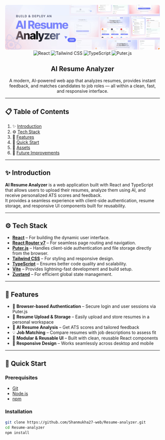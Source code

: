 <div align="center">
  <br />
  <img src="public/readme/hero.webp" alt="Project Banner" />
  <br />

  <div>
    <img alt="React" src="https://img.shields.io/badge/React-4c84f3?style=for-the-badge&logo=react&logoColor=white" />
    <img alt="Tailwind CSS" src="https://img.shields.io/badge/Tailwind-38B2AC?style=for-the-badge&logo=tailwind-css&logoColor=white" />
    <img alt="TypeScript" src="https://img.shields.io/badge/TypeScript-3178C6?style=for-the-badge&logo=typescript&logoColor=white" />
    <img alt="Puter.js" src="https://img.shields.io/badge/Puter.js-181758?style=for-the-badge&logoColor=white" />
  </div>

  <h2 align="center">AI Resume Analyzer</h2>

  <p align="center">
    A modern, AI-powered web app that analyzes resumes, provides instant feedback, and matches candidates to job roles — all within a clean, fast, and responsive interface.
  </p>
</div>

---

## 📋 Table of Contents

1. ✨ [Introduction](#introduction)
2. ⚙️ [Tech Stack](#tech-stack)
3. 🔋 [Features](#features)
4. 🤸 [Quick Start](#quick-start)
5. 📁 [Assets](#assets)
6. 🚀 [Future Improvements](#future-improvements)

---

## ✨ Introduction

**AI Resume Analyzer** is a web application built with React and TypeScript that allows users to upload their resumes, analyze them using AI, and receive personalized ATS scores and feedback.  
It provides a seamless experience with client-side authentication, resume storage, and responsive UI components built for reusability.

---

## ⚙️ Tech Stack

- **[React](https://react.dev/)** – For building the dynamic user interface.  
- **[React Router v7](https://reactrouter.com/)** – For seamless page routing and navigation.  
- **[Puter.js](https://puter.com/)** – Handles client-side authentication and file storage directly from the browser.  
- **[Tailwind CSS](https://tailwindcss.com/)** – For styling and responsive design.  
- **[TypeScript](https://www.typescriptlang.org/)** – Ensures better code quality and scalability.  
- **[Vite](https://vite.dev/)** – Provides lightning-fast development and build setup.  
- **[Zustand](https://github.com/pmndrs/zustand)** – For efficient global state management.

---

## 🔋 Features

- 🔐 **Browser-based Authentication** – Secure login and user sessions via Puter.js  
- 📁 **Resume Upload & Storage** – Easily upload and store resumes in a personal workspace  
- 🤖 **AI Resume Analysis** – Get ATS scores and tailored feedback  
- 💡 **Job Matching** – Compare resumes with job descriptions to assess fit  
- 🧱 **Modular & Reusable UI** – Built with clean, reusable React components  
- 📱 **Responsive Design** – Works seamlessly across desktop and mobile  

---

## 🤸 Quick Start

### Prerequisites
- [Git](https://git-scm.com/)
- [Node.js](https://nodejs.org/)
- [npm](https://www.npmjs.com/)

### Installation
```bash
git clone https://github.com/Shanmukha27-web/Resume-analyzer.git
cd Resume-analyzer
npm install
